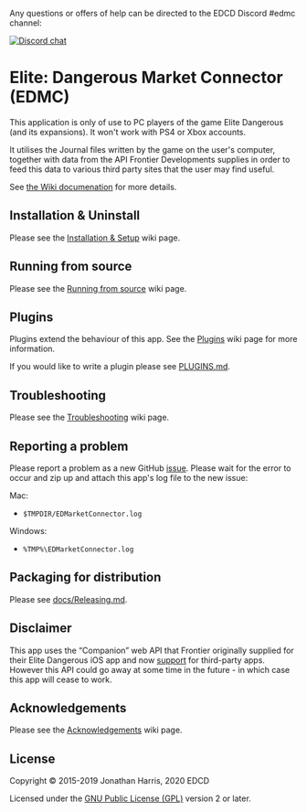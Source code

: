 Any questions or offers of help can be directed to the EDCD Discord #edmc
channel:

[![Discord chat](https://img.shields.io/discord/164411426939600896.svg?style=social&label=Discord%20chat)](https://discord.gg/usQ5e6n)

Elite: Dangerous Market Connector (EDMC)
===

This application is only of use to PC players of the game Elite Dangerous
(and its expansions).  It won't work with PS4 or Xbox accounts.

It utilises the Journal files written by the game on the user's computer,
together with data from the API Frontier Developments supplies in order to
feed this data to various third party sites that the user may find useful.

See [the Wiki documenation](https://github.com/EDCD/EDMarketConnector/wiki)
for more details.


Installation & Uninstall
---
Please see the [Installation & Setup](https://github.com/EDCD/EDMarketConnector/wiki/Installation-&-Setup) wiki page.


Running from source
---
Please see the [Running from source](https://github.com/EDCD/EDMarketConnector/wiki/Running-from-source) wiki page.


Plugins
---
Plugins extend the behaviour of this app. See the [Plugins](https://github.com/EDCD/EDMarketConnector/wiki/Plugins) wiki page for more information.

If you would like to write a plugin please see [PLUGINS.md](PLUGINS.md).


Troubleshooting
---
Please see the [Troubleshooting](https://github.com/EDCD/EDMarketConnector/wiki/Troubleshooting) wiki page.


Reporting a problem
---
Please report a problem as a new GitHub [issue](https://github.com/EDCD/EDMarketConnector/issues/new). Please wait for the error to occur and zip up and attach this app's log file to the new issue:

Mac:

* `$TMPDIR/EDMarketConnector.log`

Windows:

* `%TMP%\EDMarketConnector.log`


Packaging for distribution
--------
Please see [docs/Releasing.md](docs/Releasing.md).

Disclaimer
--------
This app uses the “Companion” web API that Frontier originally supplied for their Elite Dangerous iOS app and now [support](https://forums.frontier.co.uk/showthread.php?t=218658&p=3371472#post3371472) for third-party apps. However this API could go away at some time in the future - in which case this app will cease to work.




Acknowledgements
--------
Please see the [Acknowledgements](https://github.com/EDCD/EDMarketConnector/wiki/Acknowledgements-&-License) wiki page.

License
-------
Copyright © 2015-2019 Jonathan Harris, 2020 EDCD

Licensed under the [GNU Public License (GPL)](http://www.gnu.org/licenses/gpl-2.0.html) version 2 or later.

